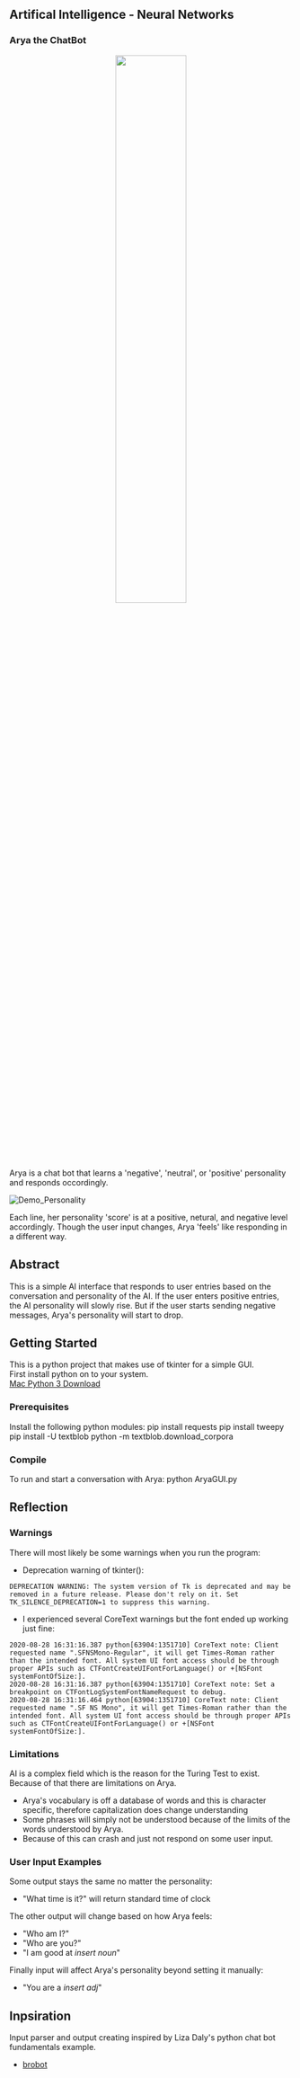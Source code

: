 ## Artifical Intelligence - Neural Networks

### Arya the ChatBot

<div align="center">
<img src="https://github.com/athom031/Artificial_Intelligence/blob/master/AryaBot/demo_img/aryaWanderer.jpg" width = "50%"/> 
</div><br/>

Arya is a chat bot that learns a 'negative', 'neutral', or 'positive' personality and responds occordingly. <br/>

![Demo_Personality](https://github.com/athom031/Artificial_Intelligence/blob/master/AryaBot/demo_img/aryaSoccer.png)
<br/>

Each line, her personality 'score' is at a positive, netural, and negative level accordingly. Though the user input changes, Arya 'feels' like responding in a different way.

## Abstract

This is a simple AI interface that responds to user entries based on the conversation and personality of the AI. If the user enters positive entries, the AI personality will slowly rise. But if the user starts sending negative messages, Arya's personality will start to drop.


## Getting Started

This is a python project that makes use of tkinter for a simple GUI.<br/>
First install python on to your system. <br/>
[Mac Python 3 Download](https://opensource.com/article/19/5/python-3-default-mac#what-to-do)


### Prerequisites

Install the following python modules:
	pip install requests
	pip install tweepy
	pip install -U textblob
	python -m textblob.download_corpora

### Compile

To run and start a conversation with Arya:
	python AryaGUI.py
	
## Reflection

### Warnings

There will most likely be some warnings when you run the program:
* Deprecation warning of tkinter():
```
DEPRECATION WARNING: The system version of Tk is deprecated and may be removed in a future release. Please don't rely on it. Set TK_SILENCE_DEPRECATION=1 to suppress this warning.
```
* I experienced several CoreText warnings but the font ended up working just fine:
```
2020-08-28 16:31:16.387 python[63904:1351710] CoreText note: Client requested name ".SFNSMono-Regular", it will get Times-Roman rather than the intended font. All system UI font access should be through proper APIs such as CTFontCreateUIFontForLanguage() or +[NSFont systemFontOfSize:].
2020-08-28 16:31:16.387 python[63904:1351710] CoreText note: Set a breakpoint on CTFontLogSystemFontNameRequest to debug.
2020-08-28 16:31:16.464 python[63904:1351710] CoreText note: Client requested name ".SF NS Mono", it will get Times-Roman rather than the intended font. All system UI font access should be through proper APIs such as CTFontCreateUIFontForLanguage() or +[NSFont systemFontOfSize:].
```
### Limitations

AI is a complex field which is the reason for the Turing Test to exist. <br/>
Because of that there are limitations on Arya.

* Arya's vocabulary is off a database of words and this is character specific, therefore capitalization does change understanding
* Some phrases will simply not be understood because of the limits of the words understood by Arya.
* Because of this can crash and just not respond on some user input.

### User Input Examples

Some output stays the same no matter the personality:
* "What time is it?" will return standard time of clock <br/>

The other output will change based on how Arya feels:
* "Who am I?"
* "Who are you?"
* "I am good at _insert noun_" <br/>

Finally input will affect Arya's personality beyond setting it manually:
* "You are a _insert adj_"

## Inpsiration

Input parser and output creating inspired by Liza Daly's python chat bot fundamentals example.
* [brobot](https://github.com/lizadaly/brobot)
